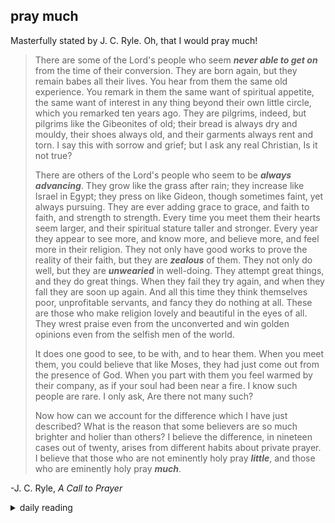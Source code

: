 ## pray much

Masterfully stated by J. C. Ryle. Oh, that I would pray much!

> There are some of the Lord's people who seem ***never able to get on*** from the time of their conversion. They are born again, but they remain babes all their lives. You hear from them the same old experience. You remark in them the same want of spiritual appetite, the same want of interest in any thing beyond their own little circle, which you remarked ten years ago. They are pilgrims, indeed, but pilgrims like the Gibeonites of old; their bread is always dry and mouldy, their shoes always old, and their garments always rent and torn. I say this with sorrow and grief; but I ask any real Christian, Is it not true?
>
> There are others of the Lord's people who seem to be ***always advancing***. They grow like the grass after rain; they increase like Israel in Egypt; they press on like Gideon, though sometimes faint, yet always pursuing. They are ever adding grace to grace, and faith to faith, and strength to strength. Every time you meet them their hearts seem larger, and their spiritual stature taller and stronger. Every year they appear to see more, and know more, and believe more, and feel more in their religion. They not only have good works to prove the reality of their faith, but they are ***zealous*** of them. They not only do well, but they are ***unwearied*** in well-doing. They attempt great things, and they do great things. When they fail they try again, and when they fall they are soon up again. And all this time they think themselves poor, unprofitable servants, and fancy they do nothing at all. These are those who make religion lovely and beautiful in the eyes of all. They wrest praise even from the unconverted and win golden opinions even from the selfish men of the world.
>
> It does one good to see, to be with, and to hear them. When you meet them, you could believe that like Moses, they had just come out from the presence of God. When you part with them you feel warmed by their company, as if your soul had been near a fire. I know such people are rare. I only ask, Are there not many such?
>
> Now how can we account for the difference which I have just described? What is the reason that some believers are so much brighter and holier than others? I believe the difference, in nineteen cases out of twenty, arises from different habits about private prayer. I believe that those who are not eminently holy pray ***little***, and those who are eminently holy pray ***much***.

-J. C. Ryle, *A Call to Prayer*

<details markdown="1">
<summary>daily reading</summary>

| {{ page.date | date: "%B %-d, %Y" }} |
| :-------------: |
| [Deut. 17; Ps. 104; Isa. 44; Rev. 14]({% link _Bible/Bible-year-1.md %}) |
| [WCF 16; WLC 101-106; WSC 57-62]({% link _westminster/westminster-month-1.md %}) |
| [The Apostles' Creed](https://threeforms.org/the-apostles-creed/) |

</details>